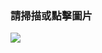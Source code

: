 
### 請掃描或點擊圖片

<a href="https://line.me/R/ti/p/@223qrbck">![](https://qr-official.line.me/gs/M_223qrbck_GW.png)</a>
